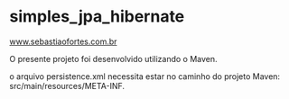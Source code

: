 # simples_jpa_hibernate

www.sebastiaofortes.com.br

O presente projeto foi desenvolvido utilizando o Maven.

o arquivo persistence.xml necessita estar no caminho do projeto Maven: src/main/resources/META-INF.
